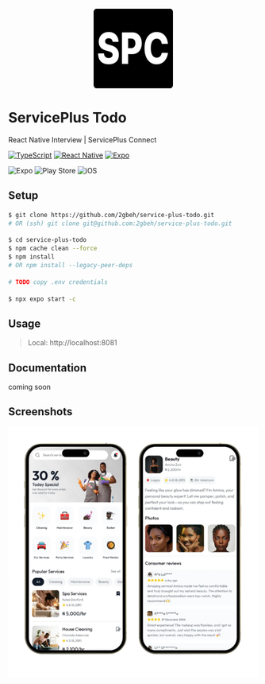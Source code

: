 <p align="center">
  <a href="https://serviceplusconnect.com" target="blank">
    <img src="./assets/images/icon.png" width="160px" alt="Logo" />
  </a>
</p>

# ServicePlus Todo

React Native Interview | ServicePlus Connect

[![TypeScript](https://img.shields.io/badge/TypeScript-5.x-blue.svg)](https://www.typescriptlang.org/docs/handbook/2/everyday-types.html)
[![React Native](https://img.shields.io/badge/React_Native-0.76-58c4dc.svg)](https://reactnative.dev/docs/environment-setup)
[![Expo](https://img.shields.io/badge/Expo-52.x-000014.svg)](https://docs.expo.dev/tutorial/create-your-first-app/)

![Expo](https://img.shields.io/badge/expo-1C1E24?style=for-the-badge&logo=expo&logoColor=#D04A37)
![Play Store](https://img.shields.io/badge/Google_Play-414141?style=for-the-badge&logo=google-play&logoColor=white)
![iOS](https://img.shields.io/badge/iOS-000000?style=for-the-badge&logo=ios&logoColor=white)

## Setup

```bash
$ git clone https://github.com/2gbeh/service-plus-todo.git
# OR (ssh) git clone git@github.com:2gbeh/service-plus-todo.git

$ cd service-plus-todo
$ npm cache clean --force
$ npm install
# OR npm install --legacy-peer-deps

# TODO copy .env credentials

$ npx expo start -c
```

## Usage

> Local: http://localhost:8081

## Documentation

coming soon

## Screenshots

![Social Preview](./assets/social-preview.png)
